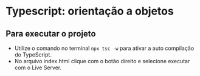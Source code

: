 # Typescript: orientação a objetos
## Para executar o projeto
- Utilize o comando no terminal `npx tsc -w` para ativar a auto compilação do TypeScript.
- No arquivo index.html clique com o botão direito e selecione executar com o Live Server.
